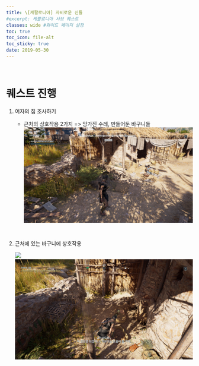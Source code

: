 ```yaml
---
title: \[케팔로니아] 자비로운 신들
#excerpt: 케팔로니아 서브 퀘스트
classes: wide #와이드 페이지 설정
toc: true
toc_icon: file-alt
toc_sticky: true
date: 2019-05-30
---
```


<head>
    <style type="text/css">
        aside { font-size: 22px; }
        section { font-size: 16px; }
        .notice--primary > ul { font-size: 14px; }
        tbody, th { text-align: center; }
        .notice--primary { width: 50%; margin-left: 24px; }
        b { color: crimson; }
    </style>
</head>
<br>

# 퀘스트 진행

1. 여자의 집 조사하기
    - 근처의 상호작용 2가지 => 망가진 수레, 만들어둔 바구니들
        <a href="https://raw.githubusercontent.com/kimguri/kimguri.github.io/master/assets/images/aoc/kephallonia/03-Merciful-Gods/1.png">
            <img src="https://raw.githubusercontent.com/kimguri/kimguri.github.io/master/assets/images/aoc/kephallonia/03-Merciful-Gods/1.png">
        </a>
    <pre></pre><pre></pre>
    
2. 근처에 있는 바구니에 상호작용
    <figure class="half" style="margin: 0px;">
        <a href="https://raw.githubusercontent.com/kimguri/kimguri.github.io/master/assets/images/aoc/kephallonia/03-Merciful-Gods/2.png">
            <img src="https://raw.githubusercontent.com/kimguri/kimguri.github.io/master/assets/images/aoc/kephallonia/03-Merciful-Gods/2.png">
        </a>
        <a href="https://raw.githubusercontent.com/kimguri/kimguri.github.io/master/assets/images/aoc/kephallonia/03-Merciful-Gods/3.png">
            <img src="https://raw.githubusercontent.com/kimguri/kimguri.github.io/master/assets/images/aoc/kephallonia/03-Merciful-Gods/3.png">
        </a>
    </figure>